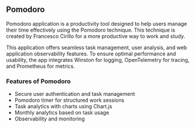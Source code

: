 ## Pomodoro

Pomodoro application is a productivity tool designed to help users manage their time effectively using the Pomodoro technique. This technique is created by Francesco Cirillo for a more productive way to work and study.

This application offers seamless task management, user analysis, and web application observability features. To ensure optimal performance and usability, the app integrates Winston for logging, OpenTelemetry for tracing, and Prometheus for metrics. 


### Features of Pomodoro

- Secure user authentication and task management
- Pomodoro timer for structured work sessions
- Task analytics with charts using Chart.js
- Monthly analytics based on task usage
- Observability and monitoring